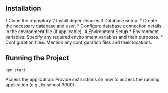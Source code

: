 ## Installation
 1 Clone the repository
 2 Install dependencies
 3 Database setup:
    * Create the necessary database and user.
    * Configure database connection details in the environment file (if applicable).
 4 Environment Setup
    * Environment variables: Specify any required environment variables and their purposes.
    * Configuration files: Mention any configuration files and their locations.
## Running the Project
    npm start
Access the application: Provide instructions on how to access the running application (e.g., localhost:3000).